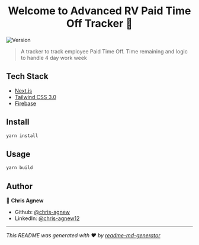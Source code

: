 <h1 align="center">Welcome to Advanced RV Paid Time Off Tracker 👋</h1>
<p>
  <img alt="Version" src="https://img.shields.io/badge/version-1.0-blue.svg?cacheSeconds=2592000" />
</p>

> A tracker to track employee Paid Time Off. Time remaining and logic to handle 4 day work week

## Tech Stack

- [Next.js](https://nextjs.org/)
- [Tailwind CSS 3.0](https://tailwindcss.com/)
- [Firebase](https://firebase.google.com/)

## Install

```sh
yarn install
```

## Usage

```sh
yarn build
```

## Author

👤 **Chris Agnew**

- Github: [@chris-agnew](https://github.com/chris-agnew)
- LinkedIn: [@chris-agnew12](https://linkedin.com/in/chris-agnew12)

---

_This README was generated with ❤️ by [readme-md-generator](https://github.com/kefranabg/readme-md-generator)_
